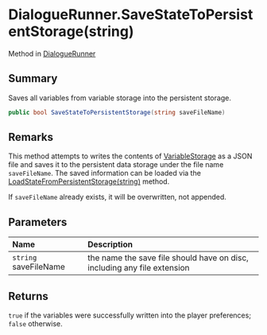 # DialogueRunner.SaveStateToPersistentStorage(string)

Method in [DialogueRunner](/api/csharp/yarn.unity.dialoguerunner.md)

## Summary


Saves all variables from variable storage into the persistent
storage.


```csharp
public bool SaveStateToPersistentStorage(string saveFileName)
```

## Remarks

<p>
This method attempts to writes the contents of <a href="yarn.unity.dialoguerunner.variablestorage.md">VariableStorage</a> as a JSON file and saves it to the
persistent data storage under the file name <code>saveFileName</code>. The saved information can be loaded via the
<a href="yarn.unity.dialoguerunner.loadstatefrompersistentstorage.md">LoadStateFromPersistentStorage(string)</a> method.
</p> <p>
If <code>saveFileName</code> already exists, it will be
overwritten, not appended.
</p>

## Parameters

|Name|Description|
|:---|:---|
|`string` saveFileName|the name the save file should have on disc, including any file extension|

## Returns

<code>true</code>  if the variables were successfully
written into the player preferences;  <code>false</code> 
otherwise.

